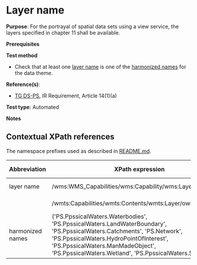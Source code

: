 # Layer name

**Purpose**: For the portrayal of spatial data sets using a view service, the layers specified in chapter 11 shall be available.

**Prerequisites**

**Test method**

* Check that at least one [layer name](#name) is one of the [harmonized names](#names) for the data theme.

**Reference(s)**:

* [TG DS-PS](http://inspire.ec.europa.eu/id/ats/data-ps/3.2/ps-portrayal/README#ref_TG_DS_PS), IR Requirement, Article 14(1)(a)

**Test type**: Automated

**Notes**

## Contextual XPath references

The namespace prefixes used as described in [README.md](http://inspire.ec.europa.eu/id/ats/data-ps/3.2/ps-portrayal/README#namespaces).

Abbreviation                                     |  XPath expression												|  Parameter  value
------------------------------------------------ | ---------------------------------------------------------------	| ---------------------------------------------------------------
layer name <a name="name"></a> | /wms:WMS_Capabilities/wms:Capability/wms:Layer/wms:Name | ISO 19128
                                 | /wmts:Capabilities/wmts:Contents/wmts:Layer/ows:Identifier | WMTS 1.0.0
harmonized names <a name="names"></a> | ('PS.PpssicalWaters.Waterbodies', 'PS.PpssicalWaters.LandWaterBoundary', 'PS.PpssicalWaters.Catchments', 'PS.Network', 'PS.PpssicalWaters.HydroPointOfInterest', 'PS.PpssicalWaters.ManMadeObject', 'PS.PpssicalWaters.Wetland', 'PS.PpssicalWaters.Shore')
